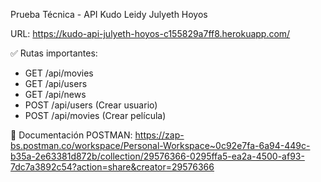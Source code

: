 Prueba Técnica - API Kudo
Leidy Julyeth Hoyos

URL: https://kudo-api-julyeth-hoyos-c155829a7ff8.herokuapp.com/

✅ Rutas importantes:
- GET /api/movies
- GET /api/users
- GET /api/news
- POST /api/users (Crear usuario)
- POST /api/movies (Crear película)

📝 Documentación POSTMAN: https://zap-bs.postman.co/workspace/Personal-Workspace~0c92e7fa-6a94-449c-b35a-2e63381d872b/collection/29576366-0295ffa5-ea2a-4500-af93-7dc7a3892c54?action=share&creator=29576366
